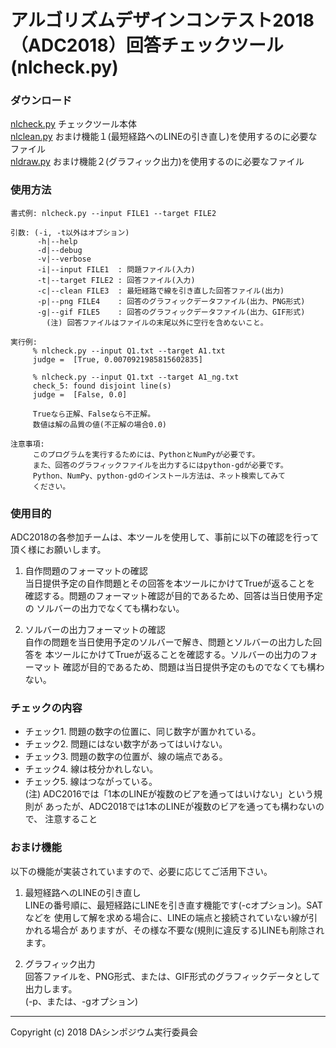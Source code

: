 # アルゴリズムデザインコンテスト2018（ADC2018）回答チェックツール (nlcheck.py)

### ダウンロード

[nlcheck.py](https://github.com/dasadc/conmgr/blob/master/adc2018/server/nlcheck.py)
チェックツール本体  
[nlclean.py](https://github.com/dasadc/conmgr/blob/master/adc2018/server/nlclean.py)
おまけ機能１(最短経路へのLINEの引き直し)を使用するのに必要なファイル  
[nldraw.py](https://github.com/dasadc/conmgr/blob/master/adc2018/server/nldraw.py)
おまけ機能２(グラフィック出力)を使用するのに必要なファイル

### 使用方法

```
書式例: nlcheck.py --input FILE1 --target FILE2

引数: (-i, -t以外はオプション)
      -h|--help  
      -d|--debug  
      -v|--verbose  
      -i|--input FILE1  : 問題ファイル(入力)
      -t|--target FILE2 : 回答ファイル(入力)
      -c|--clean FILE3  : 最短経路で線を引き直した回答ファイル(出力)
      -p|--png FILE4    : 回答のグラフィックデータファイル(出力、PNG形式)
      -g|--gif FILE5    : 回答のグラフィックデータファイル(出力、GIF形式)
        (注) 回答ファイルはファイルの末尾以外に空行を含めないこと。

実行例:
     % nlcheck.py --input Q1.txt --target A1.txt
     judge =  [True, 0.0070921985815602835]

     % nlcheck.py --input Q1.txt --target A1_ng.txt
     check_5: found disjoint line(s)
     judge =  [False, 0.0]

     Trueなら正解、Falseなら不正解。
     数値は解の品質の値(不正解の場合0.0)

注意事項:
     このプログラムを実行するためには、PythonとNumPyが必要です。
     また、回答のグラフィックファイルを出力するにはpython-gdが必要です。
     Python、NumPy、python-gdのインストール方法は、ネット検索してみて
     ください。
```

### 使用目的

ADC2018の各参加チームは、本ツールを使用して、事前に以下の確認を行って
頂く様にお願いします。

1. 自作問題のフォーマットの確認  
    当日提供予定の自作問題とその回答を本ツールにかけてTrueが返ることを
    確認する。問題のフォーマット確認が目的であるため、回答は当日使用予定の
    ソルバーの出力でなくても構わない。

2. ソルバーの出力フォーマットの確認  
    自作の問題を当日使用予定のソルバーで解き、問題とソルバーの出力した回答を
    本ツールにかけてTrueが返ることを確認する。ソルバーの出力のフォーマット
    確認が目的であるため、問題は当日提供予定のものでなくても構わない。

### チェックの内容

- チェック1. 問題の数字の位置に、同じ数字が置かれている。
- チェック2. 問題にはない数字があってはいけない。
- チェック3. 問題の数字の位置が、線の端点である。
- チェック4. 線は枝分かれしない。
- チェック5. 線はつながっている。  
(注) ADC2016では「1本のLINEが複数のビアを通ってはいけない」という規則が
    あったが、ADC2018では1本のLINEが複数のビアを通っても構わないので、
    注意すること

### おまけ機能

以下の機能が実装されていますので、必要に応じてご活用下さい。

1. 最短経路へのLINEの引き直し  
LINEの番号順に、最短経路にLINEを引き直す機能です(-cオプション)。SATなどを
使用して解を求める場合に、LINEの端点と接続されていない線が引かれる場合が
ありますが、その様な不要な(規則に違反する)LINEも削除されます。

2. グラフィック出力  
回答ファイルを、PNG形式、または、GIF形式のグラフィックデータとして出力します。  
(-p、または、-gオプション)

---
Copyright (c) 2018 DAシンポジウム実行委員会

